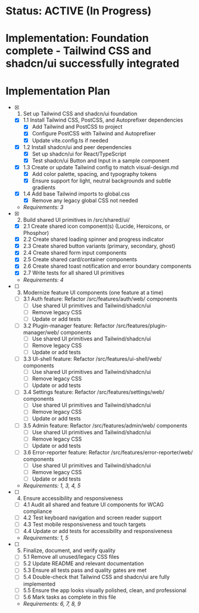 # Status: ACTIVE (In Progress)
# Implementation: Foundation complete - Tailwind CSS and shadcn/ui successfully integrated

# Implementation Plan

- [x] 1. Set up Tailwind CSS and shadcn/ui foundation
  - [x] 1.1 Install Tailwind CSS, PostCSS, and Autoprefixer dependencies
    - [x] Add Tailwind and PostCSS to project
    - [x] Configure PostCSS with Tailwind and Autoprefixer
    - [x] Update vite.config.ts if needed
  - [x] 1.2 Install shadcn/ui and peer dependencies
    - [x] Set up shadcn/ui for React/TypeScript
    - [x] Test shadcn/ui Button and Input in a sample component
  - [x] 1.3 Create or update Tailwind config to match visual-design.md
    - [x] Add color palette, spacing, and typography tokens
    - [x] Ensure support for light, neutral backgrounds and subtle gradients
  - [x] 1.4 Add base Tailwind imports to global.css
    - [x] Remove any legacy global CSS not needed
  - _Requirements: 3_

- [x] 2. Build shared UI primitives in /src/shared/ui/
  - [x] 2.1 Create shared icon component(s) (Lucide, Heroicons, or Phosphor)
  - [x] 2.2 Create shared loading spinner and progress indicator
  - [x] 2.3 Create shared button variants (primary, secondary, ghost)
  - [x] 2.4 Create shared form input components
  - [x] 2.5 Create shared card/container components
  - [x] 2.6 Create shared toast notification and error boundary components
  - [x] 2.7 Write tests for all shared UI primitives
  - _Requirements: 4_

- [ ] 3. Modernize feature UI components (one feature at a time)
  - [ ] 3.1 Auth feature: Refactor /src/features/auth/web/ components
    - [ ] Use shared UI primitives and Tailwind/shadcn/ui
    - [ ] Remove legacy CSS
    - [ ] Update or add tests
  - [ ] 3.2 Plugin-manager feature: Refactor /src/features/plugin-manager/web/ components
    - [ ] Use shared UI primitives and Tailwind/shadcn/ui
    - [ ] Remove legacy CSS
    - [ ] Update or add tests
  - [ ] 3.3 UI-shell feature: Refactor /src/features/ui-shell/web/ components
    - [ ] Use shared UI primitives and Tailwind/shadcn/ui
    - [ ] Remove legacy CSS
    - [ ] Update or add tests
  - [ ] 3.4 Settings feature: Refactor /src/features/settings/web/ components
    - [ ] Use shared UI primitives and Tailwind/shadcn/ui
    - [ ] Remove legacy CSS
    - [ ] Update or add tests
  - [ ] 3.5 Admin feature: Refactor /src/features/admin/web/ components
    - [ ] Use shared UI primitives and Tailwind/shadcn/ui
    - [ ] Remove legacy CSS
    - [ ] Update or add tests
  - [ ] 3.6 Error-reporter feature: Refactor /src/features/error-reporter/web/ components
    - [ ] Use shared UI primitives and Tailwind/shadcn/ui
    - [ ] Remove legacy CSS
    - [ ] Update or add tests
  - _Requirements: 1, 3, 4, 5_

- [ ] 4. Ensure accessibility and responsiveness
  - [ ] 4.1 Audit all shared and feature UI components for WCAG compliance
  - [ ] 4.2 Test keyboard navigation and screen reader support
  - [ ] 4.3 Test mobile responsiveness and touch targets
  - [ ] 4.4 Update or add tests for accessibility and responsiveness
  - _Requirements: 1, 5_

- [ ] 5. Finalize, document, and verify quality
  - [ ] 5.1 Remove all unused/legacy CSS files
  - [ ] 5.2 Update README and relevant documentation
  - [ ] 5.3 Ensure all tests pass and quality gates are met
  - [ ] 5.4 Double-check that Tailwind CSS and shadcn/ui are fully implemented
  - [ ] 5.5 Ensure the app looks visually polished, clean, and professional
  - [ ] 5.6 Mark tasks as complete in this file
  - _Requirements: 6, 7, 8, 9_ 